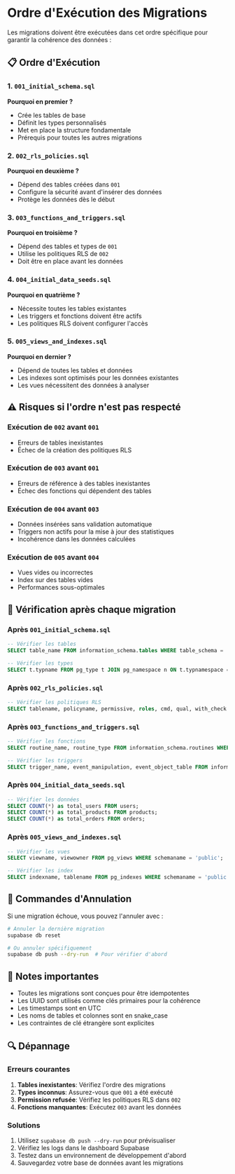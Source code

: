 # Ordre d'Exécution des Migrations

Les migrations doivent être exécutées dans cet ordre spécifique pour garantir la cohérence des données :

## 📋 Ordre d'Exécution

### 1. `001_initial_schema.sql`
**Pourquoi en premier ?**
- Crée les tables de base
- Définit les types personnalisés
- Met en place la structure fondamentale
- Prérequis pour toutes les autres migrations

### 2. `002_rls_policies.sql`
**Pourquoi en deuxième ?**
- Dépend des tables créées dans `001`
- Configure la sécurité avant d'insérer des données
- Protège les données dès le début

### 3. `003_functions_and_triggers.sql`
**Pourquoi en troisième ?**
- Dépend des tables et types de `001`
- Utilise les politiques RLS de `002`
- Doit être en place avant les données

### 4. `004_initial_data_seeds.sql`
**Pourquoi en quatrième ?**
- Nécessite toutes les tables existantes
- Les triggers et fonctions doivent être actifs
- Les politiques RLS doivent configurer l'accès

### 5. `005_views_and_indexes.sql`
**Pourquoi en dernier ?**
- Dépend de toutes les tables et données
- Les indexes sont optimisés pour les données existantes
- Les vues nécessitent des données à analyser

## ⚠️ Risques si l'ordre n'est pas respecté

### Exécution de `002` avant `001`
- Erreurs de tables inexistantes
- Échec de la création des politiques RLS

### Exécution de `003` avant `001`
- Erreurs de référence à des tables inexistantes
- Échec des fonctions qui dépendent des tables

### Exécution de `004` avant `003`
- Données insérées sans validation automatique
- Triggers non actifs pour la mise à jour des statistiques
- Incohérence dans les données calculées

### Exécution de `005` avant `004`
- Vues vides ou incorrectes
- Index sur des tables vides
- Performances sous-optimales

## 🔧 Vérification après chaque migration

### Après `001_initial_schema.sql`
```sql
-- Vérifier les tables
SELECT table_name FROM information_schema.tables WHERE table_schema = 'public';

-- Vérifier les types
SELECT t.typname FROM pg_type t JOIN pg_namespace n ON t.typnamespace = n.oid WHERE n.nspname = 'public';
```

### Après `002_rls_policies.sql`
```sql
-- Vérifier les politiques RLS
SELECT tablename, policyname, permissive, roles, cmd, qual, with_check FROM pg_policies WHERE schemaname = 'public';
```

### Après `003_functions_and_triggers.sql`
```sql
-- Vérifier les fonctions
SELECT routine_name, routine_type FROM information_schema.routines WHERE routine_schema = 'public';

-- Vérifier les triggers
SELECT trigger_name, event_manipulation, event_object_table FROM information_schema.triggers WHERE trigger_schema = 'public';
```

### Après `004_initial_data_seeds.sql`
```sql
-- Vérifier les données
SELECT COUNT(*) as total_users FROM users;
SELECT COUNT(*) as total_products FROM products;
SELECT COUNT(*) as total_orders FROM orders;
```

### Après `005_views_and_indexes.sql`
```sql
-- Vérifier les vues
SELECT viewname, viewowner FROM pg_views WHERE schemaname = 'public';

-- Vérifier les index
SELECT indexname, tablename FROM pg_indexes WHERE schemaname = 'public';
```

## 🚨 Commandes d'Annulation

Si une migration échoue, vous pouvez l'annuler avec :

```bash
# Annuler la dernière migration
supabase db reset

# Ou annuler spécifiquement
supabase db push --dry-run  # Pour vérifier d'abord
```

## 📝 Notes importantes

- Toutes les migrations sont conçues pour être idempotentes
- Les UUID sont utilisés comme clés primaires pour la cohérence
- Les timestamps sont en UTC
- Les noms de tables et colonnes sont en snake_case
- Les contraintes de clé étrangère sont explicites

## 🔍 Dépannage

### Erreurs courantes
1. **Tables inexistantes**: Vérifiez l'ordre des migrations
2. **Types inconnus**: Assurez-vous que `001` a été exécuté
3. **Permission refusée**: Vérifiez les politiques RLS dans `002`
4. **Fonctions manquantes**: Exécutez `003` avant les données

### Solutions
1. Utilisez `supabase db push --dry-run` pour prévisualiser
2. Vérifiez les logs dans le dashboard Supabase
3. Testez dans un environnement de développement d'abord
4. Sauvegardez votre base de données avant les migrations